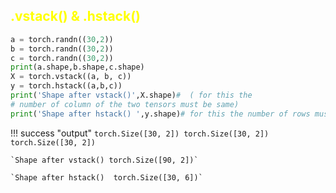 
## <span style="color:yellow">.vstack() & .hstack()</span>

```python
a = torch.randn((30,2))
b = torch.randn((30,2))
c = torch.randn((30,2))
print(a.shape,b.shape,c.shape)
X = torch.vstack((a, b, c))
y = torch.hstack((a,b,c))
print('Shape after vstack()',X.shape)#  ( for this the
# number of column of the two tensors must be same)
print('Shape after hstack() ',y.shape)# for this the number of rows must be same
```

!!! success "output" 
    `torch.Size([30, 2]) torch.Size([30, 2]) torch.Size([30, 2])`

    `Shape after vstack() torch.Size([90, 2])`
    
    `Shape after hstack()  torch.Size([30, 6])`